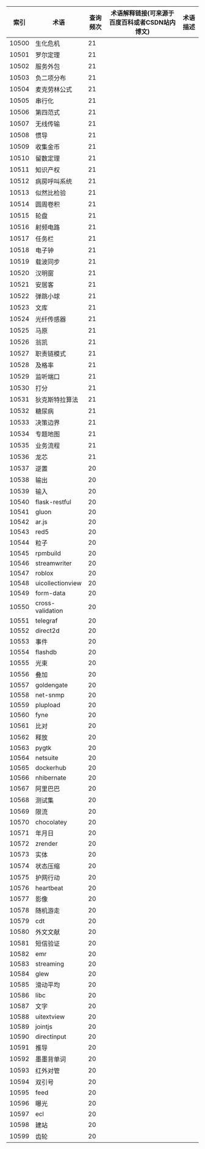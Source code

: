 | 索引    | 术语               | 查询频次 | 术语解释链接(可来源于百度百科或者CSDN站内博文) | 术语描述 |
| ----- | ---------------- | ---- | -------------------------- | ---- |
| 10500 | 生化危机             | 21   |                            |      |
| 10501 | 罗尔定理             | 21   |                            |      |
| 10502 | 服务外包             | 21   |                            |      |
| 10503 | 负二项分布            | 21   |                            |      |
| 10504 | 麦克劳林公式           | 21   |                            |      |
| 10505 | 串行化              | 21   |                            |      |
| 10506 | 第四范式             | 21   |                            |      |
| 10507 | 无线传输             | 21   |                            |      |
| 10508 | 惯导               | 21   |                            |      |
| 10509 | 收集金币             | 21   |                            |      |
| 10510 | 留数定理             | 21   |                            |      |
| 10511 | 知识产权             | 21   |                            |      |
| 10512 | 病房呼叫系统           | 21   |                            |      |
| 10513 | 似然比检验            | 21   |                            |      |
| 10514 | 圆周卷积             | 21   |                            |      |
| 10515 | 轮盘               | 21   |                            |      |
| 10516 | 射频电路             | 21   |                            |      |
| 10517 | 任务栏              | 21   |                            |      |
| 10518 | 电子钟              | 21   |                            |      |
| 10519 | 载波同步             | 21   |                            |      |
| 10520 | 汉明窗              | 21   |                            |      |
| 10521 | 安居客              | 21   |                            |      |
| 10522 | 弹跳小球             | 21   |                            |      |
| 10523 | 文库               | 21   |                            |      |
| 10524 | 光纤传感器            | 21   |                            |      |
| 10525 | 马原               | 21   |                            |      |
| 10526 | 翁凯               | 21   |                            |      |
| 10527 | 职责链模式            | 21   |                            |      |
| 10528 | 及格率              | 21   |                            |      |
| 10529 | 监听端口             | 21   |                            |      |
| 10530 | 打分               | 21   |                            |      |
| 10531 | 狄克斯特拉算法          | 21   |                            |      |
| 10532 | 糖尿病              | 21   |                            |      |
| 10533 | 决策边界             | 21   |                            |      |
| 10534 | 专题地图             | 21   |                            |      |
| 10535 | 业务流程             | 21   |                            |      |
| 10536 | 龙芯               | 21   |                            |      |
| 10537 | 逆置               | 20   |                            |      |
| 10538 | 输出               | 20   |                            |      |
| 10539 | 输入               | 20   |                            |      |
| 10540 | flask-restful    | 20   |                            |      |
| 10541 | gluon            | 20   |                            |      |
| 10542 | ar.js            | 20   |                            |      |
| 10543 | red5             | 20   |                            |      |
| 10544 | 粒子               | 20   |                            |      |
| 10545 | rpmbuild         | 20   |                            |      |
| 10546 | streamwriter     | 20   |                            |      |
| 10547 | roblox           | 20   |                            |      |
| 10548 | uicollectionview | 20   |                            |      |
| 10549 | form-data        | 20   |                            |      |
| 10550 | cross-validation | 20   |                            |      |
| 10551 | telegraf         | 20   |                            |      |
| 10552 | direct2d         | 20   |                            |      |
| 10553 | 事件               | 20   |                            |      |
| 10554 | flashdb          | 20   |                            |      |
| 10555 | 光束               | 20   |                            |      |
| 10556 | 叠加               | 20   |                            |      |
| 10557 | goldengate       | 20   |                            |      |
| 10558 | net-snmp         | 20   |                            |      |
| 10559 | plupload         | 20   |                            |      |
| 10560 | fyne             | 20   |                            |      |
| 10561 | 比对               | 20   |                            |      |
| 10562 | 释放               | 20   |                            |      |
| 10563 | pygtk            | 20   |                            |      |
| 10564 | netsuite         | 20   |                            |      |
| 10565 | dockerhub        | 20   |                            |      |
| 10566 | nhibernate       | 20   |                            |      |
| 10567 | 阿里巴巴             | 20   |                            |      |
| 10568 | 测试集              | 20   |                            |      |
| 10569 | 限流               | 20   |                            |      |
| 10570 | chocolatey       | 20   |                            |      |
| 10571 | 年月日              | 20   |                            |      |
| 10572 | zrender          | 20   |                            |      |
| 10573 | 实体               | 20   |                            |      |
| 10574 | 状态压缩             | 20   |                            |      |
| 10575 | 护网行动             | 20   |                            |      |
| 10576 | heartbeat        | 20   |                            |      |
| 10577 | 影像               | 20   |                            |      |
| 10578 | 随机游走             | 20   |                            |      |
| 10579 | cdt              | 20   |                            |      |
| 10580 | 外文文献             | 20   |                            |      |
| 10581 | 短信验证             | 20   |                            |      |
| 10582 | emr              | 20   |                            |      |
| 10583 | streaming        | 20   |                            |      |
| 10584 | glew             | 20   |                            |      |
| 10585 | 滑动平均             | 20   |                            |      |
| 10586 | libc             | 20   |                            |      |
| 10587 | 文字               | 20   |                            |      |
| 10588 | uitextview       | 20   |                            |      |
| 10589 | jointjs          | 20   |                            |      |
| 10590 | directinput      | 20   |                            |      |
| 10591 | 推导               | 20   |                            |      |
| 10592 | 墨墨背单词            | 20   |                            |      |
| 10593 | 红外对管             | 20   |                            |      |
| 10594 | 双引号              | 20   |                            |      |
| 10595 | feed             | 20   |                            |      |
| 10596 | 曝光               | 20   |                            |      |
| 10597 | ecl              | 20   |                            |      |
| 10598 | 建站               | 20   |                            |      |
| 10599 | 齿轮               | 20   |                            |      |
